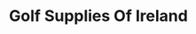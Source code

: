 ---
title: "Golf Supplies Of Ireland"
address: "U23B Moyle rd Dublin Ind Est Glasnevin 11 Co. Dublin"
tel: "(087)2573310"
county: "Dublin"
category: "Golf Equipment"
type: "Content"
lat: "53.371482"
lng: "-6.290426"
---
